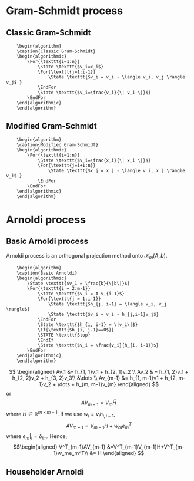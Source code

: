 # Gram-Schmidt process
## Classic Gram-Schmidt
```pseudo
	\begin{algorithm}
	\caption{Classic Gram-Schmidt}
	\begin{algorithmic}
		\For{\texttt{i=1:n}}
	        \State \texttt{$v_i=x_i$}
	        \For{\texttt{j=1:i-1}}
		        \State \texttt{$v_i = v_i - \langle v_i, v_j \rangle v_j$ }
	        \EndFor
	        \State \texttt{$v_i=\frac{v_i}{\| v_i \|}$}
		\EndFor
	\end{algorithmic}
	\end{algorithm}
```

## Modified Gram-Schmidt
```pseudo
	\begin{algorithm}
	\caption{Modified Gram-Schmidt}
	\begin{algorithmic}
		\For{\texttt{i=1:n}}
	        \State \texttt{$v_i=\frac{x_i}{\| x_i \|}$}
	        \For{\texttt{j=i+1:n}}
		        \State \texttt{$x_j = x_j - \langle v_i, x_j \rangle v_i$ }
	        \EndFor
		\EndFor
	\end{algorithmic}
	\end{algorithm}
```

# Arnoldi process
## Basic Arnoldi process
Arnoldi process is an orthogonal projection method onto $\mathcal{K}_m(A, b)$. 
```pseudo
	\begin{algorithm}
	\caption{Basic Arnoldi}
	\begin{algorithmic}
		\State \texttt{$v_1 = \frac{b}{\|b\|}$}
		\For{\texttt{i = 2:m-1}}
			\State \texttt{$v_i = A v_{i-1}$}
			\For{\texttt{j = 1:i-1}}
				\State \texttt{$h_{j, i-1} = \langle v_i, v_j \rangle$}
				\State \texttt{$v_i = v_i - h_{j,i-1}v_j$}
			\EndFor
			\State \texttt{$h_{i, i-1} = \|v_i\|$}
			\If{\texttt{$h_{i, i-1}==0$}} 
			\STATE \texttt{Stop}
			\EndIf
			\State \texttt{$v_i = \frac{v_i}{h_{i, i-1}}$}
        \EndFor
	\end{algorithmic}
	\end{algorithm}
```
$$
\begin{aligned}
Av_1 &= h_{1, 1}v_1 + h_{2, 1}v_2 \\
Av_2 & = h_{1, 2}v_1 + h_{2, 2}v_2 + h_{3, 2}v_3\\
&\dots \\
Av_{m-1} &= h_{1, m-1}v1 + h_{2, m-1}v_2 + \dots + h_{m, m-1}v_{m}
\end{aligned}
$$
or
$$AV_{m-1} = V_{m}\bar{H}$$
where $\bar{H}\in\mathbb{R}^{m\times {m-1}}$. If we use $w_i = v_ih_{i,i-1}$,
$$AV_{m-1}=V_{m-1}H+w_me_m^T$$
where $e_m|_i=\delta_{im}$. Hence,
$$\begin{aligned}
V^T_{m-1}AV_{m-1} &=V^T_{m-1}V_{m-1}H+V^T_{m-1}w_me_m^T\\
&= H
\end{aligned}
$$
## Householder Arnoldi

